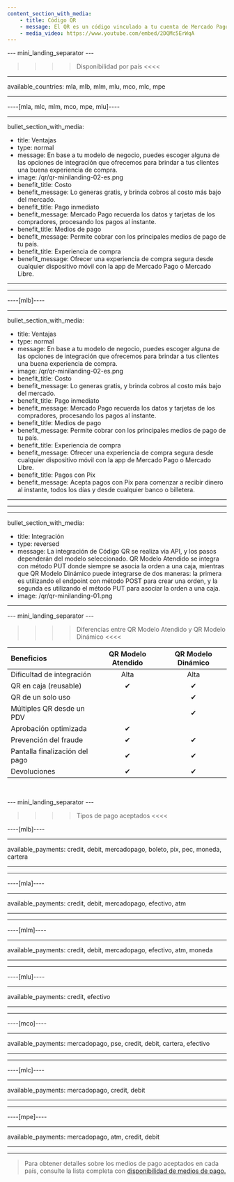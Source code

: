 ```yaml
---
content_section_with_media:
    - title: Código QR
    - message: El QR es un código vinculado a tu cuenta de Mercado Pago que te permite recibir pagos de un modo simple, rápido y seguro. Para recibir pagos con QR en tu negocio puedes imprimirlo y pegarlo en un lugar visible o mostrarlo en tu dispositivo móvil y cobrar desde la app de Mercado Pago.
    - media_video: https://www.youtube.com/embed/2DQMc5ErWqA
---
```


--- mini_landing_separator ---

>>>> Disponibilidad por país <<<<
---
available_countries: mla, mlb, mlm, mlu, mco, mlc, mpe

---

----[mla, mlc, mlm, mco, mpe, mlu]----

---
bullet_section_with_media: 
 - title: Ventajas
 - type: normal
 - message: En base a tu modelo de negocio, puedes escoger alguna de las opciones de integración que ofrecemos para brindar a tus clientes una buena experiencia de compra.
 - image: /qr/qr-minilanding-02-es.png
 - benefit_title: Costo
 - benefit_message: Lo generas gratis, y brinda cobros al costo más bajo del mercado.
 - benefit_title: Pago inmediato
 - benefit_message: Mercado Pago recuerda los datos y tarjetas de los compradores, procesando los pagos al instante.
 - benefit_title: Medios de pago
 - benefit_message: Permite cobrar con los principales medios de pago de tu país.
 - benefit_title: Experiencia de compra
 - benefit_message: Ofrecer una experiencia de compra segura desde cualquier dispositivo móvil con la app de Mercado Pago o Mercado Libre.
---

------------

----[mlb]----

---
bullet_section_with_media: 
 - title: Ventajas
 - type: normal
 - message: En base a tu modelo de negocio, puedes escoger alguna de las opciones de integración que ofrecemos para brindar a tus clientes una buena experiencia de compra.
 - image: /qr/qr-minilanding-02-es.png
 - benefit_title: Costo
 - benefit_message: Lo generas gratis, y brinda cobros al costo más bajo del mercado.
 - benefit_title: Pago inmediato
 - benefit_message: Mercado Pago recuerda los datos y tarjetas de los compradores, procesando los pagos al instante.
 - benefit_title: Medios de pago
 - benefit_message: Permite cobrar con los principales medios de pago de tu país.
 - benefit_title: Experiencia de compra
 - benefit_message: Ofrecer una experiencia de compra segura desde cualquier dispositivo móvil con la app de Mercado Pago o Mercado Libre.
 - benefit_title: Pagos con Pix
 - benefit_message: Acepta pagos con Pix para comenzar a recibir dinero al instante, todos los días y desde cualquier banco o billetera.
---
------------

---
bullet_section_with_media:
  - title: Integración
  - type: reversed
  - message: La integración de Código QR se realiza via API, y los pasos dependerán del modelo seleccionado. QR Modelo Atendido se integra con método PUT donde siempre se asocia la orden a una caja, mientras que QR Modelo Dinámico puede integrarse de dos maneras: la primera es utilizando el endpoint con método POST para crear una orden, y la segunda es utilizando el método PUT para asociar la orden a una caja.
  - image: /qr/qr-minilanding-01.png
---

--- mini_landing_separator ---

>>>> Diferencias entre QR Modelo Atendido y QR Modelo Dinámico <<<<

| Beneficios| QR Modelo Atendido | QR Modelo Dinámico |
| :--- | :---: | :---: |
| Dificultad de integración| Alta | Alta |
| QR en caja (reusable)| ✔ | ✔ |
| QR de un solo uso|    | ✔ |
| Múltiples QR desde un PDV |    | ✔ |
| Aprobación optimizada| ✔ |   |
| Prevención del fraude | ✔ | ✔ |
| Pantalla finalización del pago| ✔ | ✔  |
| Devoluciones | ✔ | ✔ |

<br>

--- mini_landing_separator ---

>>>> Tipos de pago aceptados <<<<

----[mlb]----

---
available_payments: credit, debit, mercadopago, boleto, pix, pec, moneda, cartera

---
------------

----[mla]---- 

---
available_payments: credit, debit, mercadopago, efectivo, atm

----
------------

----[mlm]---- 

---
available_payments: credit, debit, mercadopago, efectivo, atm, moneda

----
------------

----[mlu]---- 

---
available_payments: credit, efectivo

----
------------

----[mco]---- 

---
available_payments: mercadopago, pse, credit, debit, cartera, efectivo

----
------------

----[mlc]---- 

---
available_payments: mercadopago, credit, debit

----
------------

----[mpe]---- 

---
available_payments: mercadopago, atm, credit, debit

----
------------
> Para obtener detalles sobre los medios de pago aceptados en cada país, consulte la lista completa con [disponibilidad de medios de pago.](/developers/es/docs/sales-processing/payment-methods)